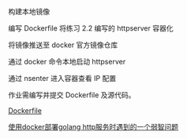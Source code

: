 构建本地镜像

编写 Dockerfile 将练习 2.2 编写的 httpserver 容器化

将镜像推送至 docker 官方镜像仓库

通过 docker 命令本地启动 httpserver

通过 nsenter 进入容器查看 IP 配置

作业需编写并提交 Dockerfile 及源代码。


[Dockerfile](web-server/Dockerfile)

[使用docker部署golang http服务时遇到的一个弱智问题](使用docker部署golang%20http服务时遇到的一个弱智问题.md)